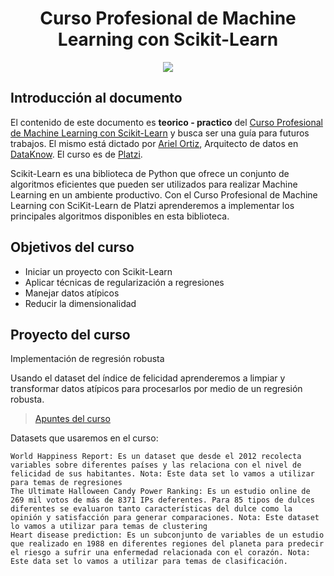 <div align="center">
    <h1>Curso Profesional de Machine Learning con Scikit-Learn</h1>
    <img src="https://imgur.com/cE2aEMF.png" width="">
</div>

## Introducción al documento

El contenido de este documento es **teorico - practico** del [Curso Profesional de Machine Learning con Scikit-Learn](https://platzi.com/cursos/scikitlearn-ml/) y busca ser una guía para futuros trabajos. El mismo está dictado por [Ariel Ortiz](https://platzi.com/profesores/ludthor/), Arquitecto de datos en [DataKnow](https://dataknow.io/). El curso es de [Platzi](https://platzi.com).

Scikit-Learn es una biblioteca de Python que ofrece un conjunto de algoritmos eficientes que pueden ser utilizados para realizar Machine Learning en un ambiente productivo. Con el Curso Profesional de Machine Learning con SciKit-Learn de Platzi aprenderemos a implementar los principales algoritmos disponibles en esta biblioteca.

## Objetivos del curso

- Iniciar un proyecto con Scikit-Learn
- Aplicar técnicas de regularización a regresiones
- Manejar datos atípicos
- Reducir la dimensionalidad

## Proyecto del curso

Implementación de regresión robusta

Usando el dataset del índice de felicidad aprenderemos a limpiar y transformar datos atípicos para procesarlos por medio de un regresión robusta.

> [Apuntes del curso](proyecto.md)

Datasets que usaremos en el curso:

    World Happiness Report: Es un dataset que desde el 2012 recolecta variables sobre diferentes países y las relaciona con el nivel de felicidad de sus habitantes. Nota: Este data set lo vamos a utilizar para temas de regresiones
    The Ultimate Halloween Candy Power Ranking: Es un estudio online de 269 mil votos de más de 8371 IPs deferentes. Para 85 tipos de dulces diferentes se evaluaron tanto características del dulce como la opinión y satisfacción para generar comparaciones. Nota: Este dataset lo vamos a utilizar para temas de clustering
    Heart disease prediction: Es un subconjunto de variables de un estudio que realizado en 1988 en diferentes regiones del planeta para predecir el riesgo a sufrir una enfermedad relacionada con el corazón. Nota: Este data set lo vamos a utilizar para temas de clasificación.
